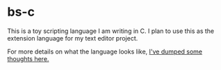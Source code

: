 # bs-c

This is a toy scripting language I am writing in C. I plan to use this as the extension language for my text editor project.

For more details on what the language looks like, [I've dumped some thoughts here.](doc/bs.md)
